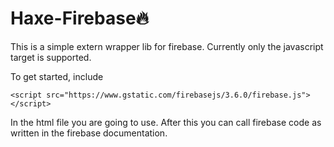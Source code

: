 Haxe-Firebase🔥
==============

This is a simple extern wrapper lib for firebase.
Currently only the javascript target is supported.

To get started, include

    <script src="https://www.gstatic.com/firebasejs/3.6.0/firebase.js"></script> 

In the html file you are going to use. After this you can call firebase code 
as written in the firebase documentation.